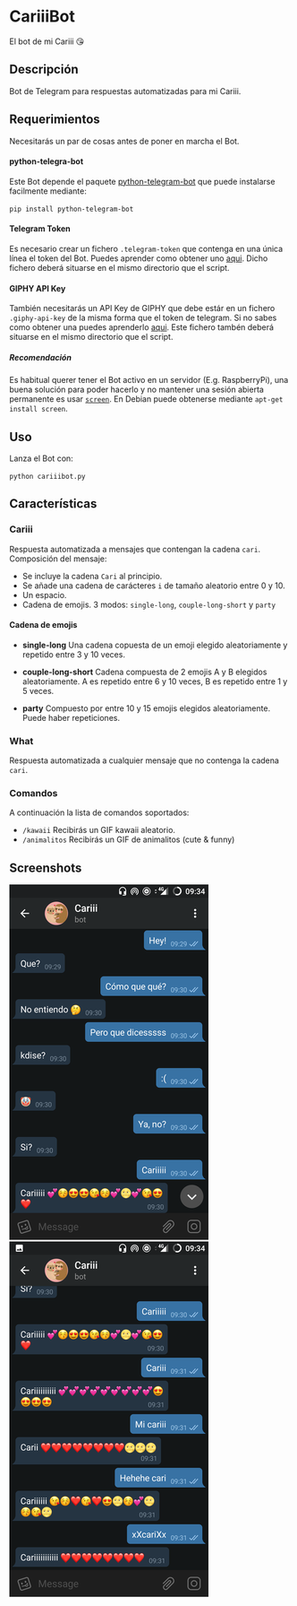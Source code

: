 # CariiiBot

El bot de mi Cariii 😘

## Descripción

Bot de Telegram para respuestas automatizadas para mi Cariii.

## Requerimientos
Necesitarás un par de cosas antes de poner en marcha el Bot.

#### python-telegra-bot
Este Bot depende el paquete [python-telegram-bot](https://python-telegram-bot.org/) que puede instalarse facilmente mediante:

`pip install python-telegram-bot`

#### Telegram Token
Es necesario crear un fichero `.telegram-token` que contenga en una única línea el token del Bot. Puedes aprender como obtener uno [aqui](https://core.telegram.org/bots#6-botfather). Dicho fichero deberá situarse en el mismo directorio que el script.

#### GIPHY API Key
También necesitarás un API Key de GIPHY que debe estár en un fichero `.giphy-api-key` de la misma forma que el token de telegram. Si no sabes como obtener una puedes aprenderlo [aqui](https://developers.giphy.com/docs/). Este fichero tambén deberá situarse en el mismo directorio que el script.

##### Recomendación
Es habitual querer tener el Bot activo en un servidor (E.g. RaspberryPi), una buena solución para poder hacerlo y no mantener una sesión abierta permanente es usar [`screen`](https://www.gnu.org/software/screen/manual/screen.html). En Debian puede obtenerse mediante `apt-get install screen`.

## Uso
Lanza el Bot con:

`python cariiibot.py`

## Características

### Cariii
Respuesta automatizada a mensajes que contengan la cadena `cari`. Composición del mensaje:

 - Se incluye la cadena `Cari` al principio.
 - Se añade una cadena de carácteres `i` de tamaño aleatorio entre 0 y 10.
 - Un espacio.
 - Cadena de emojis. 3 modos: `single-long`, `couple-long-short` y `party`

 #### Cadena de emojis

 - **single-long** Una cadena copuesta de un emoji elegido aleatoriamente y repetido entre 3 y 10 veces.

 - **couple-long-short** Cadena compuesta de 2 emojis A y B elegidos aleatoriamente. A es repetido entre 6 y 10 veces, B es repetido entre 1 y 5 veces.

 - **party** Compuesto por entre 10 y 15 emojis elegidos aleatoriamente. Puede haber repeticiones.

### What
Respuesta automatizada a cualquier mensaje que no contenga la cadena `cari`.

### Comandos
A continuación la lista de comandos soportados:

 - `/kawaii` Recibirás un GIF kawaii aleatorio.
 - `/animalitos` Recibirás un GIF de animalitos (cute & funny)

## Screenshots

![Whatt](/media/screenshots/screenshot-0.png?raw=true "Respuestas What")
![Cariii](/media/screenshots/screenshot-1.png?raw=true "Respuestas Cariii")